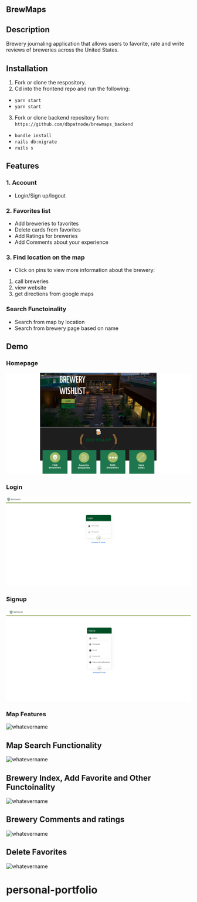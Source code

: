 ## BrewMaps

## Description

Brewery journaling application that allows users to favorite, rate and write reviews of breweries across the United States.

## Installation

1. Fork or clone the respository.
2. Cd into the frontend repo and run the following:

- `yarn start`
- `yarn start`

3. Fork or clone backend repository from: `https://github.com/dbpatnode/brewmaps_backend`

- `bundle install`
- `rails db:migrate`
- `rails s`

## Features

### 1. Account

- Login/Sign up/logout

### 2. Favorites list

- Add breweries to favorites
- Delete cards from favorites
- Add Ratings for breweries
- Add Comments about your experience

### 3. Find location on the map

- Click on pins to view more information about the brewery:

1. call breweries
2. view website
3. get directions from google maps

### Search Functoinality

- Search from map by location
- Search from brewery page based on name

## Demo

### Homepage

![Screenshot](homepage.png)

### Login

![Screenshot](login.png)

### Signup

![Screenshot](signup.png)

### Map Features

![whatevername](https://media.giphy.com/media/iYNAp7sSuXFERqlcuC/giphy.gif)

## Map Search Functionality

![whatevername](https://media.giphy.com/media/z03XGCYjq4NucbT8Gl/giphy.gif)

## Brewery Index, Add Favorite and Other Functoinality

![whatevername](https://media.giphy.com/media/sV05YdrFXrdfkN4wUP/giphy.gif)

## Brewery Comments and ratings

![whatevername](https://media.giphy.com/media/yPFM1LhOEFBSPsCJ4o/giphy.gif)

## Delete Favorites

![whatevername](https://media.giphy.com/media/52dONgLriKuP2zonas/giphy.gif)
# personal-portfolio
